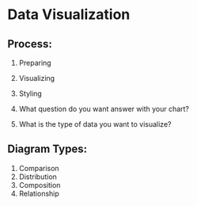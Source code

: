 # Data Visualization

## Process:
1. Preparing
2. Visualizing
3. Styling

1. What question do you want answer with your chart?
2. What is the type of data you want to visualize?

## Diagram Types:
1. Comparison
2. Distribution
3. Composition
4. Relationship